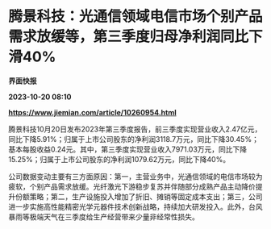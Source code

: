# 腾景科技：光通信领域电信市场个别产品需求放缓等，第三季度归母净利润同比下滑40%
**界面快报**

**2023-10-20 08:10**

**https://www.jiemian.com/article/10260954.html**

腾景科技10月20日发布2023年第三季度报告，前三季度实现营业收入2.47亿元，同比下降5.91%；归属于上市公司股东的净利润3118.7万元，同比下降30.45%；基本每股收益0.24元。其中，第三季度实现营业收入7971.03万元，同比下降15.25%；归属于上市公司股东的净利润1079.62万元，同比下降40%。

公司数据变动主要有三方面原因：第一，主营业务中，光通信领域的电信市场较为疲软，个别产品需求放缓。光纤激光下游稳步复苏并伴随部分成熟产品主动降价提升份额策略；第二，生产设施投入增加了折旧、摊销等固定成本支出；第三，公司进一步实施高性能精密光学元器件技术创新战略，持续加大研发投入。此外，台风暴雨等极端天气在三季度给生产经营带来少量非经常性损失。